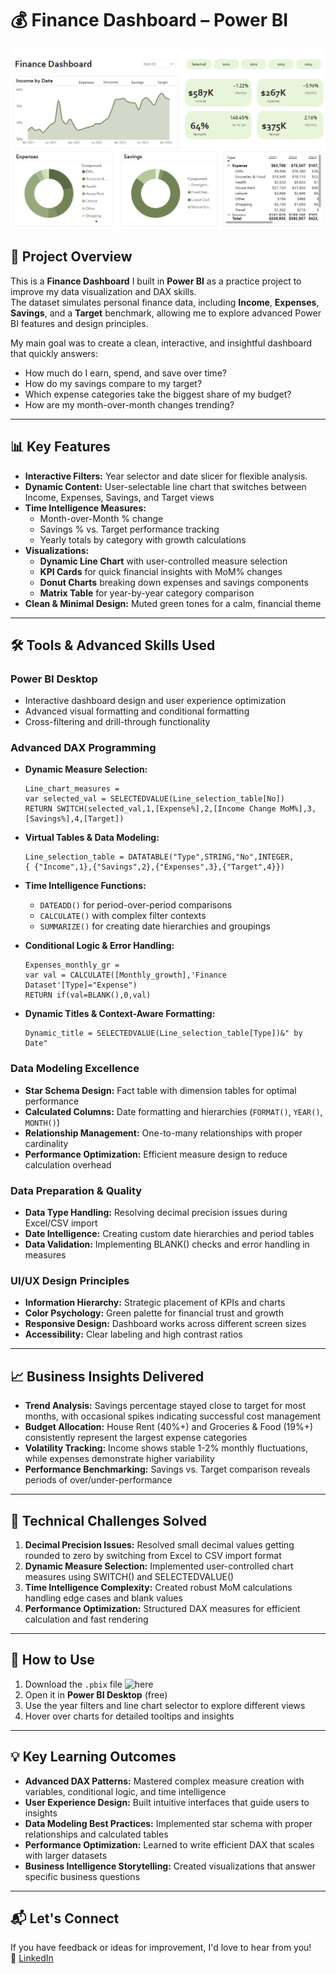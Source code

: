 # 💰 Finance Dashboard – Power BI 
![Finance Dashboard Preview](Docs/Finance_dashboard.png)

## 📌 Project Overview
This is a **Finance Dashboard** I built in **Power BI** as a practice project to improve my data visualization and DAX skills.  
The dataset simulates personal finance data, including **Income**, **Expenses**, **Savings**, and a **Target** benchmark, allowing me to explore advanced Power BI features and design principles.

My main goal was to create a clean, interactive, and insightful dashboard that quickly answers:
- How much do I earn, spend, and save over time?
- How do my savings compare to my target?
- Which expense categories take the biggest share of my budget?
- How are my month-over-month changes trending?

---

## 📊 Key Features
- **Interactive Filters:** Year selector and date slicer for flexible analysis.
- **Dynamic Content:** User-selectable line chart that switches between Income, Expenses, Savings, and Target views
- **Time Intelligence Measures:**
  - Month-over-Month % change 
  - Savings % vs. Target performance tracking
  - Yearly totals by category with growth calculations
- **Visualizations:**
  - **Dynamic Line Chart** with user-controlled measure selection
  - **KPI Cards** for quick financial insights with MoM% changes
  - **Donut Charts** breaking down expenses and savings components
  - **Matrix Table** for year-by-year category comparison
- **Clean & Minimal Design:** Muted green tones for a calm, financial theme

---

## 🛠 Tools & Advanced Skills Used

### **Power BI Desktop**
- Interactive dashboard design and user experience optimization
- Advanced visual formatting and conditional formatting
- Cross-filtering and drill-through functionality

### **Advanced DAX Programming**
- **Dynamic Measure Selection:**
  ```dax
  Line_chart_measures = 
  var selected_val = SELECTEDVALUE(Line_selection_table[No]) 
  RETURN SWITCH(selected_val,1,[Expense%],2,[Income Change MoM%],3,[Savings%],4,[Target])
  ```

- **Virtual Tables & Data Modeling:**
  ```dax
  Line_selection_table = DATATABLE("Type",STRING,"No",INTEGER, 
  { {"Income",1},{"Savings",2},{"Expenses",3},{"Target",4}})
  ```

- **Time Intelligence Functions:**
  - `DATEADD()` for period-over-period comparisons
  - `CALCULATE()` with complex filter contexts
  - `SUMMARIZE()` for creating date hierarchies and groupings

- **Conditional Logic & Error Handling:**
  ```dax
  Expenses_monthly_gr = 
  var val = CALCULATE([Monthly_growth],'Finance Dataset'[Type]="Expense") 
  RETURN if(val=BLANK(),0,val)
  ```

- **Dynamic Titles & Context-Aware Formatting:**
  ```dax
  Dynamic_title = SELECTEDVALUE(Line_selection_table[Type])&" by Date"
  ```

### **Data Modeling Excellence**
- **Star Schema Design:** Fact table with dimension tables for optimal performance
- **Calculated Columns:** Date formatting and hierarchies (`FORMAT()`, `YEAR()`, `MONTH()`)
- **Relationship Management:** One-to-many relationships with proper cardinality
- **Performance Optimization:** Efficient measure design to reduce calculation overhead

### **Data Preparation & Quality**
- **Data Type Handling:** Resolving decimal precision issues during Excel/CSV import
- **Date Intelligence:** Creating custom date hierarchies and period tables
- **Data Validation:** Implementing BLANK() checks and error handling in measures

### **UI/UX Design Principles**
- **Information Hierarchy:** Strategic placement of KPIs and charts
- **Color Psychology:** Green palette for financial trust and growth
- **Responsive Design:** Dashboard works across different screen sizes
- **Accessibility:** Clear labeling and high contrast ratios

---

## 📈 Business Insights Delivered
- **Trend Analysis:** Savings percentage stayed close to target for most months, with occasional spikes indicating successful cost management
- **Budget Allocation:** House Rent (40%+) and Groceries & Food (19%+) consistently represent the largest expense categories
- **Volatility Tracking:** Income shows stable 1-2% monthly fluctuations, while expenses demonstrate higher variability
- **Performance Benchmarking:** Savings vs. Target comparison reveals periods of over/under-performance

---

## 🎯 Technical Challenges Solved
1. **Decimal Precision Issues:** Resolved small decimal values getting rounded to zero by switching from Excel to CSV import format
2. **Dynamic Measure Selection:** Implemented user-controlled chart measures using SWITCH() and SELECTEDVALUE()
3. **Time Intelligence Complexity:** Created robust MoM calculations handling edge cases and blank values
4. **Performance Optimization:** Structured DAX measures for efficient calculation and fast rendering

---

## 🚀 How to Use
1. Download the `.pbix` file ![here](Docs/Dashboard.pbix)
2. Open it in **Power BI Desktop** (free)
3. Use the year filters and line chart selector to explore different views
4. Hover over charts for detailed tooltips and insights

---

## 💡 Key Learning Outcomes
- **Advanced DAX Patterns:** Mastered complex measure creation with variables, conditional logic, and time intelligence
- **User Experience Design:** Built intuitive interfaces that guide users to insights
- **Data Modeling Best Practices:** Implemented star schema with proper relationships and calculated tables
- **Performance Optimization:** Learned to write efficient DAX that scales with larger datasets
- **Business Intelligence Storytelling:** Created visualizations that answer specific business questions

---

## 📬 Let's Connect
If you have feedback or ideas for improvement, I'd love to hear from you!  
💼 [LinkedIn](https://www.linkedin.com/in/andrea-richardt-rios)
